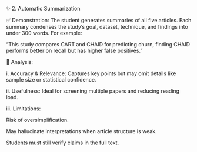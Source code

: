 ✨ 2. Automatic Summarization

✅ Demonstration:
The student generates summaries of all five articles. Each summary condenses the study’s goal, dataset, technique, and findings into under 300 words. For example:

“This study compares CART and CHAID for predicting churn, finding CHAID performs better on recall but has higher false positives.”

🧠 Analysis:

i. Accuracy & Relevance: Captures key points but may omit details like sample size or statistical confidence.

ii. Usefulness: Ideal for screening multiple papers and reducing reading load.

iii. Limitations:

Risk of oversimplification.

May hallucinate interpretations when article structure is weak.

Students must still verify claims in the full text.
